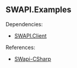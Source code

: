 ## SWAPI.Examples

Dependencies:
- [SWAPI.Client](../SWAPI.Client)

References:
- [SWapi-CSharp](https://github.com/M-Yankov/SWapi-CSharp/blob/master/LICENSE)
